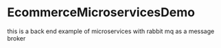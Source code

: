 # EcommerceMicroservicesDemo
this is a back end example of microservices with rabbit mq as a message broker
